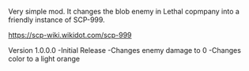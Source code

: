 Very simple mod. It changes the blob enemy in Lethal copmpany into a friendly instance of SCP-999.

https://scp-wiki.wikidot.com/scp-999

Version 1.0.0.0
  -Initial Release
  -Changes enemy damage to 0
  -Changes color to a light orange
